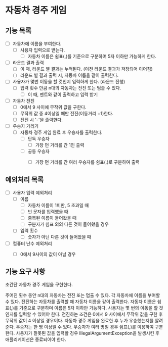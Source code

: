 # 자동차 경주 게임

## 기능 목록
-[ ] 자동차에 이름을 부여한다.
  - [ ] 사용자 입력으로 받는다.
    -[ ] 자동차 이름은 쉼표(,)를 기준으로 구분하여 5자 이하만 가능하게 한다.
  
-[ ] 라운드 결과 출력
  -[ ] 이 때, 라운드 별 결과는 누적된다. (이전 라운드 결과가 저장되어 이어짐)
  -[ ] 라운드 별 결과 출력 시, 자동차 이름을 같이 출력한다.
  
-[ ] 사용자가 몇번 이동을 할 것인지 입력하게 한다. (라운드 진행)
  - [ ] 입력 횟수 만큼 n대의 자동차는 전진 또는 멈출 수 있다.
    - [ ] 이 때, 멘트와 같이 출력하고 입력 받기

- [ ] 자동차 전진
  - [ ] 0에서 9 사이에 무작위 값을 구한다.
  - [ ] 무작위 값 중 4이상일 때만 전진(이동거리 +1)한다.
  - [ ] 전진 시 '-'을 출력한다. 
  
-[ ] 우승자 가리기
  - [ ] 자동차 경주 게임 완료 후 우승자를 출력한다.
    -[ ] 단독 우승자
      - [ ] 가장 먼 거리를 간 1인 출력
    -[ ] 공동 우승자
      - [ ] 가장 먼 거리를 간 여러 우승자를 쉼표(,)로 구분하여 출력

  
## 예외처리 목록
- [ ] 사용자 입력 예외처리
  - [ ] 이름
    - [ ] 자동차 이름이 1미만, 5 초과일 때
    - [ ] 빈 문자를 입력했을 때
    - [ ] 중복된 이름이 들어왔을 때
    - [ ] 구분자가 쉼표 외의 다른 것이 들어왔을 경우
  - [ ] 입력 횟수
    - [ ] 숫자가 아닌 다른 것이 들어왔을 때
  
-[ ] 컴퓨터 난수 예외처리
  - [ ] 0에서 9사이의 값이 아닐 경우



## 기능 요구 사항
초간단 자동차 경주 게임을 구현한다.

주어진 횟수 동안 n대의 자동차는 전진 또는 멈출 수 있다.
각 자동차에 이름을 부여할 수 있다. 
전진하는 자동차를 출력할 때 자동차 이름을 같이 출력한다.
자동차 이름은 쉼표(,)를 기준으로 구분하며 이름은 5자 이하만 가능하다.
사용자는 몇 번의 이동을 할 것인지를 입력할 수 있어야 한다.
전진하는 조건은 0에서 9 사이에서 무작위 값을 구한 후 무작위 값이 4 이상일 경우이다.
자동차 경주 게임을 완료한 후 누가 우승했는지를 알려준다. 
우승자는 한 명 이상일 수 있다.
우승자가 여러 명일 경우 쉼표(,)를 이용하여 구분한다.
사용자가 잘못된 값을 입력할 경우 IllegalArgumentException을 발생시킨 후 애플리케이션은 종료되어야 한다.